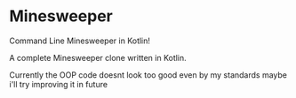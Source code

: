 # Minesweeper
Command Line Minesweeper in Kotlin!

A complete Minesweeper clone written in Kotlin.

Currently the OOP code doesnt look too good even by my standards maybe i'll try improving it in future
